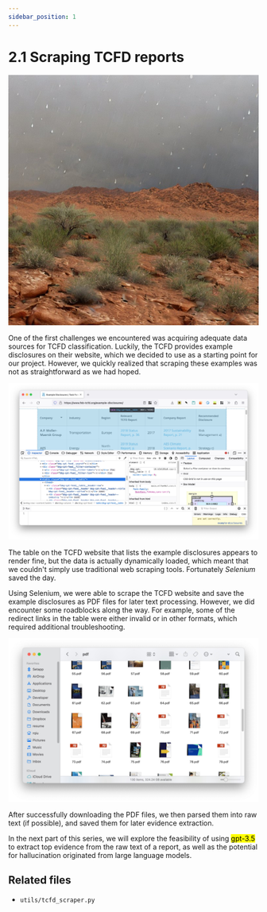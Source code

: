 ```yaml
---
sidebar_position: 1
---
```


# 2.1 Scraping TCFD reports

![Extreme weather events](./img/climate-plus-part-1-thumbnail.jpg)

One of the first challenges we encountered was acquiring adequate data sources for TCFD classification. Luckily, the TCFD provides example disclosures on their website, which we decided to use as a starting point for our project. However, we quickly realized that scraping these examples was not as straightforward as we had hoped.

![Inspect the element](./img/climate-plus-part-1-1.jpg)

The table on the TCFD website that lists the example disclosures appears to render fine, but the data is actually dynamically loaded, which meant that we couldn't simply use traditional web scraping tools. Fortunately *Selenium* saved the day.

Using Selenium, we were able to scrape the TCFD website and save the example disclosures as PDF files for later text processing. However, we did encounter some roadblocks along the way. For example, some of the redirect links in the table were either invalid or in other formats, which required additional troubleshooting.

![Invalid pdf files](./img/climate-plus-part-1-2.jpg)

After successfully downloading the PDF files, we then parsed them into raw text (if possible), and saved them for later evidence extraction.

In the next part of this series, we will explore the feasibility of using <mark>gpt-3.5</mark> to extract top evidence from the raw text of a report, as well as the potential for hallucination originated from large language models.

## Related files

- `utils/tcfd_scraper.py`
